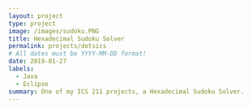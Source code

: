 ```yaml
---
layout: project
type: project
image: /images/sudoku.PNG
title: Hexadecimal Sudoku Solver
permalink: projects/dotsics
# All dates must be YYYY-MM-DD format!
date: 2019-01-27
labels:
  - Java
  - Eclipse
summary: One of my ICS 211 projects, a Hexadecimal Sudoku Solver.
---
```

